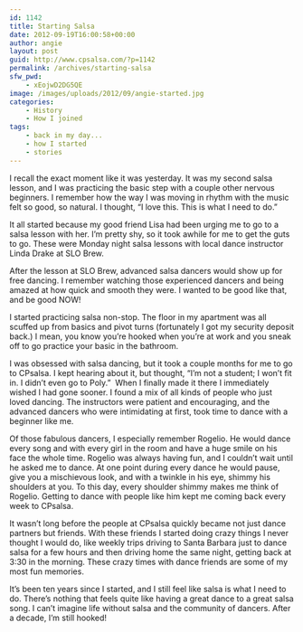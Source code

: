 ```yaml
---
id: 1142
title: Starting Salsa
date: 2012-09-19T16:00:58+00:00
author: angie
layout: post
guid: http://www.cpsalsa.com/?p=1142
permalink: /archives/starting-salsa
sfw_pwd:
    - xEojwD2DG5QE
image: /images/uploads/2012/09/angie-started.jpg
categories:
    - History
    - How I joined
tags:
    - back in my day...
    - how I started
    - stories
---
```

I recall the exact moment like it was yesterday. It was my second salsa lesson, and I was practicing the basic step with a couple other nervous beginners. I remember how the way I was moving in rhythm with the music felt so good, so natural. I thought, &#8220;I love this. This is what I need to do.&#8221;

<!--more-->

It all started because my good friend Lisa had been urging me to go to a salsa lesson with her. I&#8217;m pretty shy, so it took awhile for me to get the guts to go. These were Monday night salsa lessons with local dance instructor Linda Drake at SLO Brew.

After the lesson at SLO Brew, advanced salsa dancers would show up for free dancing. I remember watching those experienced dancers and being amazed at how quick and smooth they were. I wanted to be good like that, and be good NOW!

I started practicing salsa non-stop. The floor in my apartment was all scuffed up from basics and pivot turns (fortunately I got my security deposit back.) I mean, you know you&#8217;re hooked when you&#8217;re at work and you sneak off to go practice your basic in the bathroom.

I was obsessed with salsa dancing, but it took a couple months for me to go to CPsalsa. I kept hearing about it, but thought, &#8220;I&#8217;m not a student; I won&#8217;t fit in. I didn&#8217;t even go to Poly.&#8221;  When I finally made it there I immediately wished I had gone sooner. I found a mix of all kinds of people who just loved dancing. The instructors were patient and encouraging, and the advanced dancers who were intimidating at first, took time to dance with a beginner like me.

Of those fabulous dancers, I especially remember Rogelio. He would dance every song and with every girl in the room and have a huge smile on his face the whole time. Rogelio was always having fun, and I couldn&#8217;t wait until he asked me to dance. At one point during every dance he would pause, give you a mischievous look, and with a twinkle in his eye, shimmy his shoulders at you. To this day, every shoulder shimmy makes me think of Rogelio. Getting to dance with people like him kept me coming back every week to CPsalsa.

It wasn&#8217;t long before the people at CPsalsa quickly became not just dance partners but friends. With these friends I started doing crazy things I never thought I would do, like weekly trips driving to Santa Barbara just to dance salsa for a few hours and then driving home the same night, getting back at 3:30 in the morning. These crazy times with dance friends are some of my most fun memories.

It&#8217;s been ten years since I started, and I still feel like salsa is what I need to do. There&#8217;s nothing that feels quite like having a great dance to a great salsa song. I can&#8217;t imagine life without salsa and the community of dancers. After a decade, I&#8217;m still hooked!